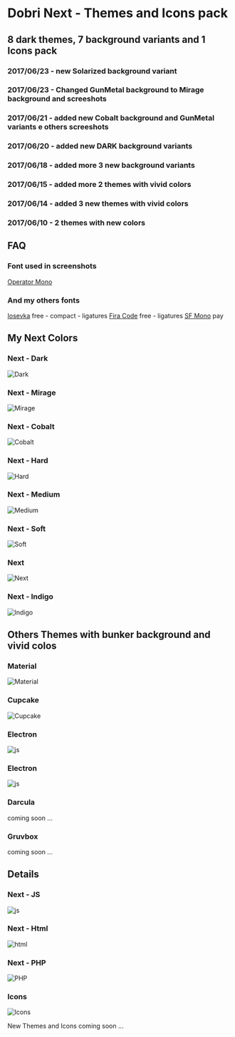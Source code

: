 # Dobri Next - Themes and Icons pack

## 8 dark themes, 7 background variants and 1 Icons pack

### 2017/06/23 - new Solarized background variant
### 2017/06/23 - Changed GunMetal background to Mirage background and screeshots
### 2017/06/21 - added new Cobalt background and GunMetal variants e others screeshots
### 2017/06/20 - added new DARK background variants
### 2017/06/18 - added more 3 new background variants
### 2017/06/15 - added more 2 themes with vivid colors
### 2017/06/14 - added 3 new themes with vivid colors
### 2017/06/10 - 2 themes with new colors


## FAQ

### Font used in screenshots
[Operator Mono](https://www.typography.com/fonts/operator/styles/operatormonoscreensmart)

### And my others fonts
[Iosevka](https://github.com/be5invis/Iosevka) free - compact - ligatures
[Fira Code](https://github.com/tonsky/FiraCode) free - ligatures
[SF Mono](https://developer.apple.com/fonts/) pay


## My Next Colors

### Next - Dark
![Dark](https://raw.githubusercontent.com/sldobri/bunker/master/img/next-dark.png)

### Next - Mirage
![Mirage](https://raw.githubusercontent.com/sldobri/bunker/master/img/next-Mirage.png)

### Next - Cobalt
![Cobalt](https://raw.githubusercontent.com/sldobri/bunker/master/img/next-cobalt.png)

### Next - Hard
![Hard](https://raw.githubusercontent.com/sldobri/bunker/master/img/next-hard.png)

### Next - Medium
![Medium](https://raw.githubusercontent.com/sldobri/bunker/master/img/next-medium.png)

### Next - Soft
![Soft](https://raw.githubusercontent.com/sldobri/bunker/master/img/next-soft.png)

### Next
![Next](https://raw.githubusercontent.com/sldobri/bunker/master/img/next.png)

### Next - Indigo
![Indigo](https://raw.githubusercontent.com/sldobri/bunker/master/img/indigo.png)


## Others Themes with bunker background and vivid colos

### Material
![Material](https://raw.githubusercontent.com/sldobri/bunker/master/img/material.png)

### Cupcake
![Cupcake](https://raw.githubusercontent.com/sldobri/bunker/master/img/cupcake.png)

### Electron
![js](https://raw.githubusercontent.com/sldobri/bunker/master/img/electron.png)

### Electron
![js](https://raw.githubusercontent.com/sldobri/bunker/master/img/ayu.png)

### Darcula
coming soon ...

### Gruvbox
coming soon ...


## Details

### Next - JS
![js](https://raw.githubusercontent.com/sldobri/bunker/master/img/preview.png)

### Next - Html
![html](https://raw.githubusercontent.com/sldobri/bunker/master/img/preview2.png)

### Next - PHP
![PHP](https://raw.githubusercontent.com/sldobri/bunker/master/img/preview1.png)

### Icons
![Icons](https://raw.githubusercontent.com/sldobri/bunker/master/img/icons.png)


New Themes and Icons coming soon ...

